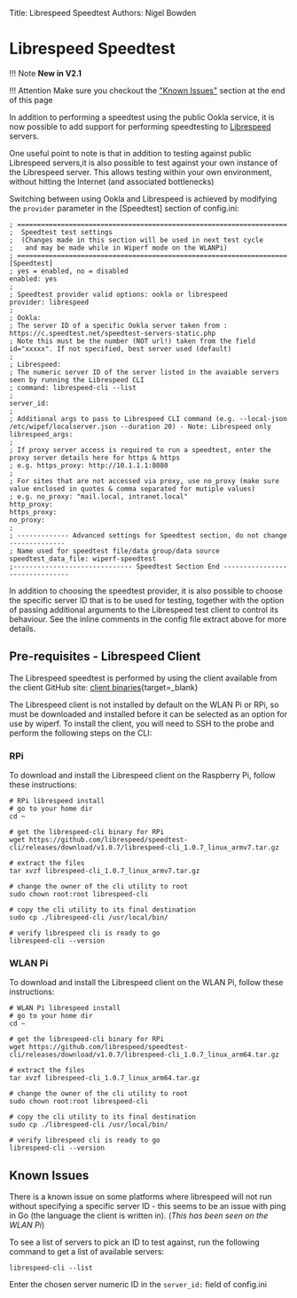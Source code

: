 Title: Librespeed Speedtest
Authors: Nigel Bowden

# Librespeed Speedtest

!!! Note
    __New in V2.1__

!!! Attention
    Make sure you checkout the ["Known Issues"](#known-issues) section at the end of this page

In addition to performing a speedtest using the public Ookla service, it is now possible to add support for performing speedtesting to [Librespeed](https://librespeed.org/) servers. 

One useful point to note is that in addition to testing against public Librespeed servers,it is also possible to test against your own instance of the Librespeed server. This allows testing within your own environment, without hitting the Internet (and associated bottlenecks)

Switching between using Ookla and Librespeed is achieved by modifying the `provider` parameter in the [Speedtest] section of config.ini:

```
; ====================================================================
;  Speedtest test settings
;  (Changes made in this section will be used in next test cycle
;   and may be made while in Wiperf mode on the WLANPi)
; ====================================================================
[Speedtest]
; yes = enabled, no = disabled
enabled: yes
;
; Speedtest provider valid options: ookla or librespeed
provider: librespeed
; 
; Ookla:
; The server ID of a specific Ookla server taken from : https://c.speedtest.net/speedtest-servers-static.php
; Note this must be the number (NOT url!) taken from the field id="xxxxx". If not specified, best server used (default)
;
; Librespeed:
; The numeric server ID of the server listed in the avaiable servers seen by running the Librespeed CLI
; command: librespeed-cli --list
;
server_id: 
;
; Additional args to pass to Librespeed CLI command (e.g. --local-json /etc/wipef/localserver.json --duration 20) - Note: Librespeed only
librespeed_args: 
;
; If proxy server access is required to run a speedtest, enter the proxy server details here for https & https
; e.g. https_proxy: http://10.1.1.1:8080
;
; For sites that are not accessed via proxy, use no_proxy (make sure value enclosed in quotes & comma separated for mutiple values)
; e.g. no_proxy: "mail.local, intranet.local"
http_proxy: 
https_proxy:
no_proxy:
;
; ------------- Advanced settings for Speedtest section, do not change --------------
; Name used for speedtest file/data group/data source
speedtest_data_file: wiperf-speedtest
;------------------------------ Speedtest Section End -------------------------------
```

In addition to choosing the speedtest provider, it is also possible to choose the specific server ID that is to be used for testing, together with the option of passing additional arguments to the Librespeed test client to control its behaviour. See the inline comments in the config file extract above for more details.

## Pre-requisites - Librespeed Client
The Librespeed speedtest is performed by using the client available from the client GitHub site: [client binaries](https://github.com/librespeed/speedtest-cli/releases){target=_blank}

The Librespeed client is not installed by default on the WLAN Pi or RPi, so must be downloaded and installed before it can be selected as an option for use by wiperf. To install the client, you will need to SSH to the probe and perform the following steps on the CLI:

### RPi
To download and install the Librespeed client on the Raspberry Pi, follow these instructions:

```
# RPi librespeed install
# go to your home dir
cd ~

# get the librespeed-cli binary for RPi
wget https://github.com/librespeed/speedtest-cli/releases/download/v1.0.7/librespeed-cli_1.0.7_linux_armv7.tar.gz

# extract the files
tar xvzf librespeed-cli_1.0.7_linux_armv7.tar.gz

# change the owner of the cli utility to root
sudo chown root:root librespeed-cli

# copy the cli utility to its final destination
sudo cp ./librespeed-cli /usr/local/bin/

# verify librespeed cli is ready to go
librespeed-cli --version
```

### WLAN Pi
To download and install the Librespeed client on the WLAN Pi, follow these instructions:

```
# WLAN Pi librespeed install
# go to your home dir
cd ~

# get the librespeed-cli binary for RPi
wget https://github.com/librespeed/speedtest-cli/releases/download/v1.0.7/librespeed-cli_1.0.7_linux_arm64.tar.gz

# extract the files
tar xvzf librespeed-cli_1.0.7_linux_arm64.tar.gz

# change the owner of the cli utility to root
sudo chown root:root librespeed-cli

# copy the cli utility to its final destination
sudo cp ./librespeed-cli /usr/local/bin/

# verify librespeed cli is ready to go
librespeed-cli --version
```

## Known Issues

There is a known issue on some platforms where librespeed will not run without specifying a specific server ID - this seems to be an issue with ping in Go (the language the client is written in). (*This has been seen on the WLAN Pi*)

To see a list of servers to pick an ID to test against, run the following command to get a list of available servers:

```
librespeed-cli --list
```
Enter the chosen server numeric ID in the `server_id:` field of config.ini